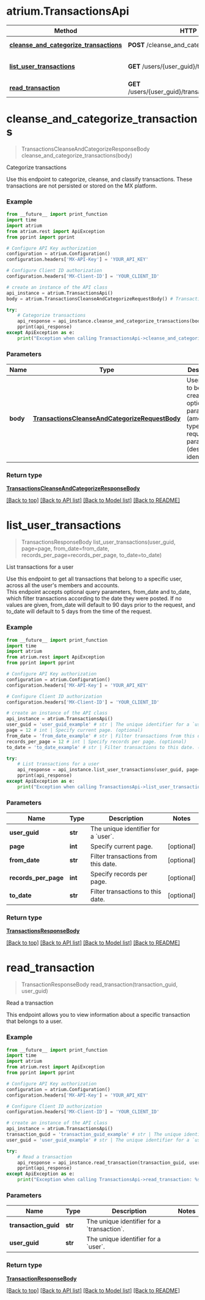 # atrium.TransactionsApi

Method | HTTP request | Description
------------- | ------------- | -------------
[**cleanse_and_categorize_transactions**](TransactionsApi.md#cleanse_and_categorize_transactions) | **POST** /cleanse_and_categorize | Categorize transactions
[**list_user_transactions**](TransactionsApi.md#list_user_transactions) | **GET** /users/{user_guid}/transactions | List transactions for a user
[**read_transaction**](TransactionsApi.md#read_transaction) | **GET** /users/{user_guid}/transactions/{transaction_guid} | Read a transaction


# **cleanse_and_categorize_transactions**
> TransactionsCleanseAndCategorizeResponseBody cleanse_and_categorize_transactions(body)

Categorize transactions

Use this endpoint to categorize, cleanse, and classify transactions. These transactions are not persisted or stored on the MX platform.

### Example
```python
from __future__ import print_function
import time
import atrium
from atrium.rest import ApiException
from pprint import pprint

# Configure API Key authorization
configuration = atrium.Configuration()
configuration.headers['MX-API-Key'] = 'YOUR_API_KEY'

# Configure Client ID authorization
configuration.headers['MX-Client-ID'] = 'YOUR_CLIENT_ID'

# create an instance of the API class
api_instance = atrium.TransactionsApi()
body = atrium.TransactionsCleanseAndCategorizeRequestBody() # TransactionsCleanseAndCategorizeRequestBody | User object to be created with optional parameters (amount, type) amd required parameters (description, identifier)

try:
    # Categorize transactions
    api_response = api_instance.cleanse_and_categorize_transactions(body)
    pprint(api_response)
except ApiException as e:
    print("Exception when calling TransactionsApi->cleanse_and_categorize_transactions: %s\n" % e)
```

### Parameters

Name | Type | Description  | Notes
------------- | ------------- | ------------- | -------------
 **body** | [**TransactionsCleanseAndCategorizeRequestBody**](TransactionsCleanseAndCategorizeRequestBody.md)| User object to be created with optional parameters (amount, type) amd required parameters (description, identifier) | 

### Return type

[**TransactionsCleanseAndCategorizeResponseBody**](TransactionsCleanseAndCategorizeResponseBody.md)

[[Back to top]](#) [[Back to API list]](../README.md#documentation-for-api-endpoints) [[Back to Model list]](../README.md#documentation-for-models) [[Back to README]](../README.md)

# **list_user_transactions**
> TransactionsResponseBody list_user_transactions(user_guid, page=page, from_date=from_date, records_per_page=records_per_page, to_date=to_date)

List transactions for a user

Use this endpoint to get all transactions that belong to a specific user, across all the user's members and accounts.<br> This endpoint accepts optional query parameters, from_date and to_date, which filter transactions according to the date they were posted. If no values are given, from_date will default to 90 days prior to the request, and to_date will default to 5 days from the time of the request. 

### Example
```python
from __future__ import print_function
import time
import atrium
from atrium.rest import ApiException
from pprint import pprint

# Configure API Key authorization
configuration = atrium.Configuration()
configuration.headers['MX-API-Key'] = 'YOUR_API_KEY'

# Configure Client ID authorization
configuration.headers['MX-Client-ID'] = 'YOUR_CLIENT_ID'

# create an instance of the API class
api_instance = atrium.TransactionsApi()
user_guid = 'user_guid_example' # str | The unique identifier for a `user`.
page = 12 # int | Specify current page. (optional)
from_date = 'from_date_example' # str | Filter transactions from this date. (optional)
records_per_page = 12 # int | Specify records per page. (optional)
to_date = 'to_date_example' # str | Filter transactions to this date. (optional)

try:
    # List transactions for a user
    api_response = api_instance.list_user_transactions(user_guid, page=page, from_date=from_date, records_per_page=records_per_page, to_date=to_date)
    pprint(api_response)
except ApiException as e:
    print("Exception when calling TransactionsApi->list_user_transactions: %s\n" % e)
```

### Parameters

Name | Type | Description  | Notes
------------- | ------------- | ------------- | -------------
 **user_guid** | **str**| The unique identifier for a &#x60;user&#x60;. | 
 **page** | **int**| Specify current page. | [optional] 
 **from_date** | **str**| Filter transactions from this date. | [optional] 
 **records_per_page** | **int**| Specify records per page. | [optional] 
 **to_date** | **str**| Filter transactions to this date. | [optional] 

### Return type

[**TransactionsResponseBody**](TransactionsResponseBody.md)

[[Back to top]](#) [[Back to API list]](../README.md#documentation-for-api-endpoints) [[Back to Model list]](../README.md#documentation-for-models) [[Back to README]](../README.md)

# **read_transaction**
> TransactionResponseBody read_transaction(transaction_guid, user_guid)

Read a transaction

This endpoint allows you to view information about a specific transaction that belongs to a user.<br>

### Example
```python
from __future__ import print_function
import time
import atrium
from atrium.rest import ApiException
from pprint import pprint

# Configure API Key authorization
configuration = atrium.Configuration()
configuration.headers['MX-API-Key'] = 'YOUR_API_KEY'

# Configure Client ID authorization
configuration.headers['MX-Client-ID'] = 'YOUR_CLIENT_ID'

# create an instance of the API class
api_instance = atrium.TransactionsApi()
transaction_guid = 'transaction_guid_example' # str | The unique identifier for a `transaction`.
user_guid = 'user_guid_example' # str | The unique identifier for a `user`.

try:
    # Read a transaction
    api_response = api_instance.read_transaction(transaction_guid, user_guid)
    pprint(api_response)
except ApiException as e:
    print("Exception when calling TransactionsApi->read_transaction: %s\n" % e)
```

### Parameters

Name | Type | Description  | Notes
------------- | ------------- | ------------- | -------------
 **transaction_guid** | **str**| The unique identifier for a &#x60;transaction&#x60;. | 
 **user_guid** | **str**| The unique identifier for a &#x60;user&#x60;. | 

### Return type

[**TransactionResponseBody**](TransactionResponseBody.md)

[[Back to top]](#) [[Back to API list]](../README.md#documentation-for-api-endpoints) [[Back to Model list]](../README.md#documentation-for-models) [[Back to README]](../README.md)

